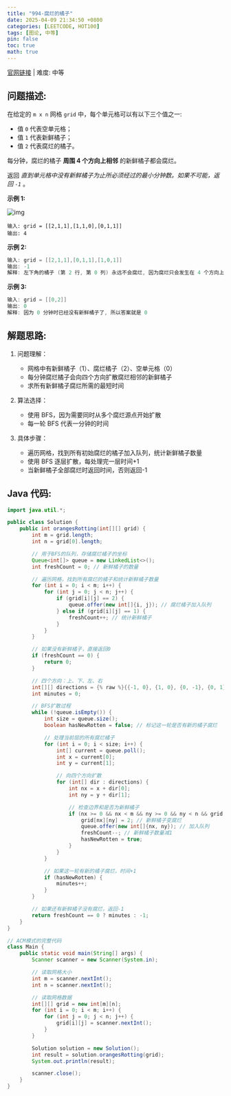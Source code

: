 ```yaml
---
title: "994-腐烂的橘子"
date: 2025-04-09 21:34:50 +0800
categories: [LEETCODE, HOT100]
tags: [图论, 中等]
pin: false
toc: true
math: true
---
```


[官网链接](https://leetcode.cn/problems/rotting-oranges/) \| 难度: 中等

## 问题描述:

在给定的 `m x n` 网格 `grid` 中，每个单元格可以有以下三个值之一:

- 值 `0` 代表空单元格；
- 值 `1` 代表新鲜橘子；
- 值 `2` 代表腐烂的橘子。

每分钟，腐烂的橘子 **周围 4 个方向上相邻** 的新鲜橘子都会腐烂。

返回 _直到单元格中没有新鲜橘子为止所必须经过的最小分钟数。如果不可能，返回 `-1`_ 。

**示例 1:**

![img](../assets/img/posts/leetcode/p994_0.png)

```
输入: grid = [[2,1,1],[1,1,0],[0,1,1]]
输出: 4
```

**示例 2:**

```java
输入: grid = [[2,1,1],[0,1,1],[1,0,1]]
输出: -1
解释: 左下角的橘子 (第 2 行, 第 0 列) 永远不会腐烂, 因为腐烂只会发生在 4 个方向上
```

**示例 3:**

```java
输入: grid = [[0,2]]
输出: 0
解释: 因为 0 分钟时已经没有新鲜橘子了, 所以答案就是 0
```

## 解题思路:

1. 问题理解：

   - 网格中有新鲜橘子（1）、腐烂橘子（2）、空单元格（0）
   - 每分钟腐烂橘子会向四个方向扩散腐烂相邻的新鲜橘子
   - 求所有新鲜橘子腐烂所需的最短时间

2. 算法选择：

   - 使用 BFS，因为需要同时从多个腐烂源点开始扩散
   - 每一轮 BFS 代表一分钟的时间

3. 具体步骤：

   - 遍历网格，找到所有初始腐烂的橘子加入队列，统计新鲜橘子数量
   - 使用 BFS 逐层扩散，每处理完一层时间+1
   - 当新鲜橘子全部腐烂时返回时间，否则返回-1

## Java 代码:

```java
import java.util.*;

public class Solution {
    public int orangesRotting(int[][] grid) {
        int m = grid.length;
        int n = grid[0].length;

        // 用于BFS的队列，存储腐烂橘子的坐标
        Queue<int[]> queue = new LinkedList<>();
        int freshCount = 0; // 新鲜橘子的数量

        // 遍历网格，找到所有腐烂的橘子和统计新鲜橘子数量
        for (int i = 0; i < m; i++) {
            for (int j = 0; j < n; j++) {
                if (grid[i][j] == 2) {
                    queue.offer(new int[]{i, j}); // 腐烂橘子加入队列
                } else if (grid[i][j] == 1) {
                    freshCount++; // 统计新鲜橘子
                }
            }
        }

        // 如果没有新鲜橘子，直接返回0
        if (freshCount == 0) {
            return 0;
        }

        // 四个方向：上、下、左、右
        int[][] directions = {% raw %}{{-1, 0}, {1, 0}, {0, -1}, {0, 1}}{% endraw %};
        int minutes = 0;

        // BFS扩散过程
        while (!queue.isEmpty()) {
            int size = queue.size();
            boolean hasNewRotten = false; // 标记这一轮是否有新的橘子腐烂

            // 处理当前层的所有腐烂橘子
            for (int i = 0; i < size; i++) {
                int[] current = queue.poll();
                int x = current[0];
                int y = current[1];

                // 向四个方向扩散
                for (int[] dir : directions) {
                    int nx = x + dir[0];
                    int ny = y + dir[1];

                    // 检查边界和是否为新鲜橘子
                    if (nx >= 0 && nx < m && ny >= 0 && ny < n && grid[nx][ny] == 1) {
                        grid[nx][ny] = 2; // 新鲜橘子变腐烂
                        queue.offer(new int[]{nx, ny}); // 加入队列
                        freshCount--; // 新鲜橘子数量减1
                        hasNewRotten = true;
                    }
                }
            }

            // 如果这一轮有新的橘子腐烂，时间+1
            if (hasNewRotten) {
                minutes++;
            }
        }

        // 如果还有新鲜橘子没有腐烂，返回-1
        return freshCount == 0 ? minutes : -1;
    }
}

// ACM模式的完整代码
class Main {
    public static void main(String[] args) {
        Scanner scanner = new Scanner(System.in);

        // 读取网格大小
        int m = scanner.nextInt();
        int n = scanner.nextInt();

        // 读取网格数据
        int[][] grid = new int[m][n];
        for (int i = 0; i < m; i++) {
            for (int j = 0; j < n; j++) {
                grid[i][j] = scanner.nextInt();
            }
        }

        Solution solution = new Solution();
        int result = solution.orangesRotting(grid);
        System.out.println(result);

        scanner.close();
    }
}
```
